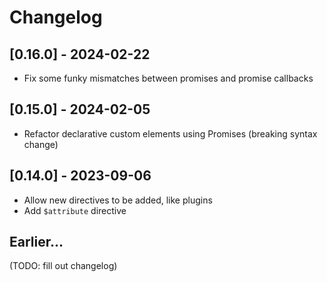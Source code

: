 # Changelog

## [0.16.0] - 2024-02-22

- Fix some funky mismatches between promises and promise callbacks

## [0.15.0] - 2024-02-05

- Refactor declarative custom elements using Promises (breaking syntax change)

## [0.14.0] - 2023-09-06

- Allow new directives to be added, like plugins
- Add `$attribute` directive

## Earlier...

(TODO: fill out changelog)
